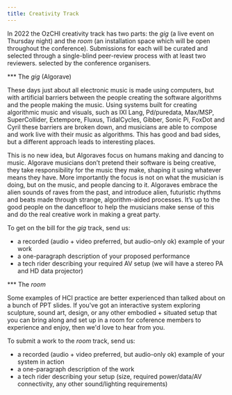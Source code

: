 ```yaml
---
title: Creativity Track
---
```


In 2022 the OzCHI creativity track has two parts: the *gig* (a live event on
Thursday night) and the *room* (an installation space which will be open
throughout the conference). Submissions for each will be curated and selected
through a single-blind peer-review process with at least two reviewers. selected
by the conference organisers.

*** The *gig* (Algorave)

These days just about all electronic music is made using computers, but with
artificial barriers between the people creating the software algorithms and the
people making the music. Using systems built for creating algorithmic music and
visuals, such as IXI Lang, Pd/puredata, Max/MSP, SuperCollider, Extempore,
Fluxus, TidalCycles, Gibber, Sonic Pi, FoxDot and Cyril these barriers are
broken down, and musicians are able to compose and work live with their music as
algorithms. This has good and bad sides, but a different approach leads to
interesting places.

This is no new idea, but Algoraves focus on humans making and dancing to music.
Algorave musicians don’t pretend their software is being creative, they take
responsibility for the music they make, shaping it using whatever means they
have. More importantly the focus is not on what the musician is doing, but on
the music, and people dancing to it. Algoraves embrace the alien sounds of raves
from the past, and introduce alien, futuristic rhythms and beats made through
strange, algorithm-aided processes. It’s up to the good people on the dancefloor
to help the musicians make sense of this and do the real creative work in making
a great party.

To get on the bill for the *gig* track, send us:

- a recorded (audio + video preferred, but audio-only ok) example of your work
- a one-paragraph description of your proposed performance
- a tech rider describing your required AV setup (we will have a stereo PA and
  HD data projector)

*** The *room*

Some examples of HCI practice are better experienced than talked about on a
bunch of PPT slides. If you've got an interactive system exploring sculpture,
sound art, design, or any other embodied + situated setup that you can bring
along and set up in a room for coference members to experience and enjoy, then
we'd love to hear from you.

To submit a work to the *room* track, send us:

- a recorded (audio + video preferred, but audio-only ok) example of your system
  in action
- a one-paragraph description of the work
- a tech rider describing your setup (size, required power/data/AV connectivity,
  any other sound/lighting requirements)
